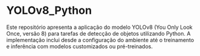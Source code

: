 # YOLOv8_Python
Este repositório apresenta a aplicação do modelo YOLOv8 (You Only Look Once, versão 8) para tarefas de detecção de objetos utilizando Python. A implementação inclui desde a configuração do ambiente até o treinamento e inferência com modelos customizados ou pré-treinados.
